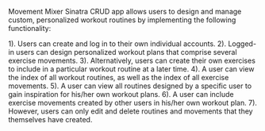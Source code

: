 Movement Mixer Sinatra CRUD app allows users to design and manage custom, personalized workout routines
by implementing the following functionality:

1). Users can create and log in to their own individual accounts.
2). Logged-in users can design personalized workout plans that comprise several exercise movements.
3). Alternatively, users can create their own exercises to include in a particular workout routine at a later time.
4). A user can view the index of all workout routines, as well as the index of all exercise movements.
5). A user can view all routines designed by a specific user to gain inspiration for his/her own workout plans.
6). A user can include exercise movements created by other users in his/her own workout plan.
7). However, users can only edit and delete routines and movements that they themselves have created.
